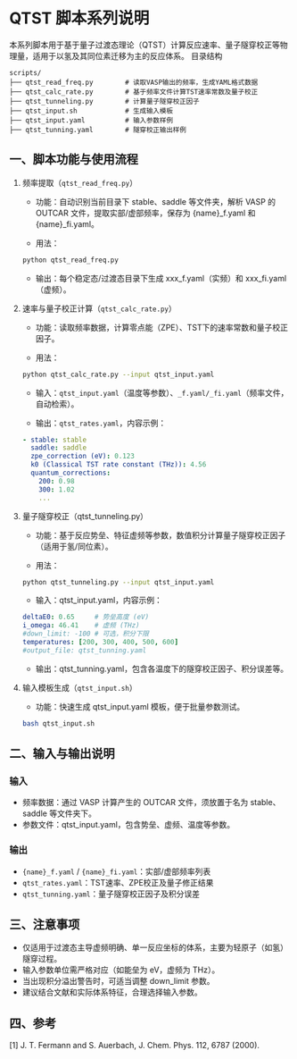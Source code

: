 # QTST 脚本系列说明

本系列脚本用于基于量子过渡态理论（QTST）计算反应速率、量子隧穿校正等物理量，适用于以氢及其同位素迁移为主的反应体系。
目录结构

```code
scripts/
├── qtst_read_freq.py        # 读取VASP输出的频率，生成YAML格式数据
├── qtst_calc_rate.py        # 基于频率文件计算TST速率常数及量子校正
├── qtst_tunneling.py        # 计算量子隧穿校正因子
├── qtst_input.sh            # 生成输入模板
├── qtst_input.yaml          # 输入参数样例
├── qtst_tunning.yaml        # 隧穿校正输出样例
```

## 一、脚本功能与使用流程

1. 频率提取（`qtst_read_freq.py`）

    - 功能：自动识别当前目录下 stable、saddle 等文件夹，解析 VASP 的 OUTCAR 文件，提取实部/虚部频率，保存为 {name}_f.yaml 和 {name}_fi.yaml。

    - 用法：

    ```bash
    python qtst_read_freq.py
    ```

    - 输出：每个稳定态/过渡态目录下生成 xxx_f.yaml（实频）和 xxx_fi.yaml（虚频）。

2. 速率与量子校正计算（`qtst_calc_rate.py`）

    - 功能：读取频率数据，计算零点能（ZPE）、TST下的速率常数和量子校正因子。

    - 用法：

    ```bash
    python qtst_calc_rate.py --input qtst_input.yaml
    ```

    - 输入：`qtst_input.yaml`（温度等参数）、`_f.yaml/_fi.yaml`（频率文件，自动检索）。

    - 输出：`qtst_rates.yaml`，内容示例：

    ```YAML
    - stable: stable
      saddle: saddle
      zpe_correction (eV): 0.123
      k0 (Classical TST rate constant (THz)): 4.56
      quantum_corrections:
        200: 0.98
        300: 1.02
        ...
    ```

3. 量子隧穿校正（qtst_tunneling.py）

    - 功能：基于反应势垒、特征虚频等参数，数值积分计算量子隧穿校正因子（适用于氢/同位素）。

    - 用法：

    ```bash
    python qtst_tunneling.py --input qtst_input.yaml
    ```

    - 输入：qtst_input.yaml，内容示例：

    ```YAML
    deltaE0: 0.65     # 势垒高度 (eV)
    i_omega: 46.41    # 虚频 (THz)
    #down_limit: -100 # 可选，积分下限
    temperatures: [200, 300, 400, 500, 600]
    #output_file: qtst_tunning.yaml
    ```

    - 输出：qtst_tunning.yaml，包含各温度下的隧穿校正因子、积分误差等。

4. 输入模板生成（`qtst_input.sh`）

    - 功能：快速生成 qtst_input.yaml 模板，便于批量参数测试。

    ```bash
    bash qtst_input.sh
    ```

## 二、输入与输出说明

### 输入

- 频率数据：通过 VASP 计算产生的 OUTCAR 文件，须放置于名为 stable、saddle 等文件夹下。
- 参数文件：qtst_input.yaml，包含势垒、虚频、温度等参数。

### 输出

- `{name}_f.yaml` / `{name}_fi.yaml`：实部/虚部频率列表
- `qtst_rates.yaml`：TST速率、ZPE校正及量子修正结果
- `qtst_tunning.yaml`：量子隧穿校正因子及积分误差

## 三、注意事项

- 仅适用于过渡态主导虚频明确、单一反应坐标的体系，主要为轻原子（如氢）隧穿过程。
- 输入参数单位需严格对应（如能垒为 eV，虚频为 THz）。
- 当出现积分溢出警告时，可适当调整 down_limit 参数。
- 建议结合文献和实际体系特征，合理选择输入参数。

## 四、参考

[1] J. T. Fermann and S. Auerbach, J. Chem. Phys. 112, 6787 (2000).
